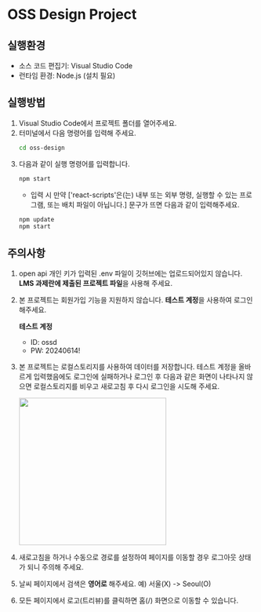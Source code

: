 # OSS Design Project

## 실행환경
- 소스 코드 편집기: Visual Studio Code
- 런타임 환경: Node.js (설치 필요)

## 실행방법
1. Visual Studio Code에서 프로젝트 폴더를 열어주세요.
2. 터미널에서 다음 명령어를 입력해 주세요.
   ```bash
   cd oss-design
   ```
3. 다음과 같이 실행 명령어를 입력합니다.
   ```bash
   npm start
   ```
   - 입력 시 만약 ['react-scripts'은(는) 내부 또는 외부 명령, 실행할 수 있는 프로그램, 또는 배치 파일이 아닙니다.] 문구가 뜨면 다음과 같이 입력해주세요.
   ```bash
   npm update
   npm start
   ```  

## 주의사항
1. open api 개인 키가 입력된 .env 파일이 깃허브에는 업로드되어있지 않습니다. **LMS 과제란에 제출된 프로젝트 파일**을 사용해 주세요.
2. 본 프로젝트는 회원가입 기능을 지원하지 않습니다. **테스트 계정**을 사용하여 로그인해주세요.

   **테스트 계정**
   - ID: ossd
   - PW: 20240614!

3. 본 프로젝트는 로컬스토리지를 사용하여 데이터를 저장합니다. 테스트 계정을 올바르게 입력했음에도 로그인에 실패하거나 로그인 후 다음과 같은 화면이 나타나지 않으면 로컬스토리지를 비우고 새로고침 후 다시 로그인을 시도해 주세요.

   <img src="https://github.com/JJyen/oss-design/assets/129050370/ee6e92d2-934b-495e-807a-21e5298bfe70" width="300" height="300"/>

5. 새로고침을 하거나 수동으로 경로를 설정하여 페이지를 이동할 경우 로그아웃 상태가 되니 주의해 주세요.
6. 날씨 페이지에서 검색은 **영어로** 해주세요. 예) 서울(X) -> Seoul(O)
7. 모든 페이지에서 로고(트리뷰)를 클릭하면 홈(/) 화면으로 이동할 수 있습니다.
